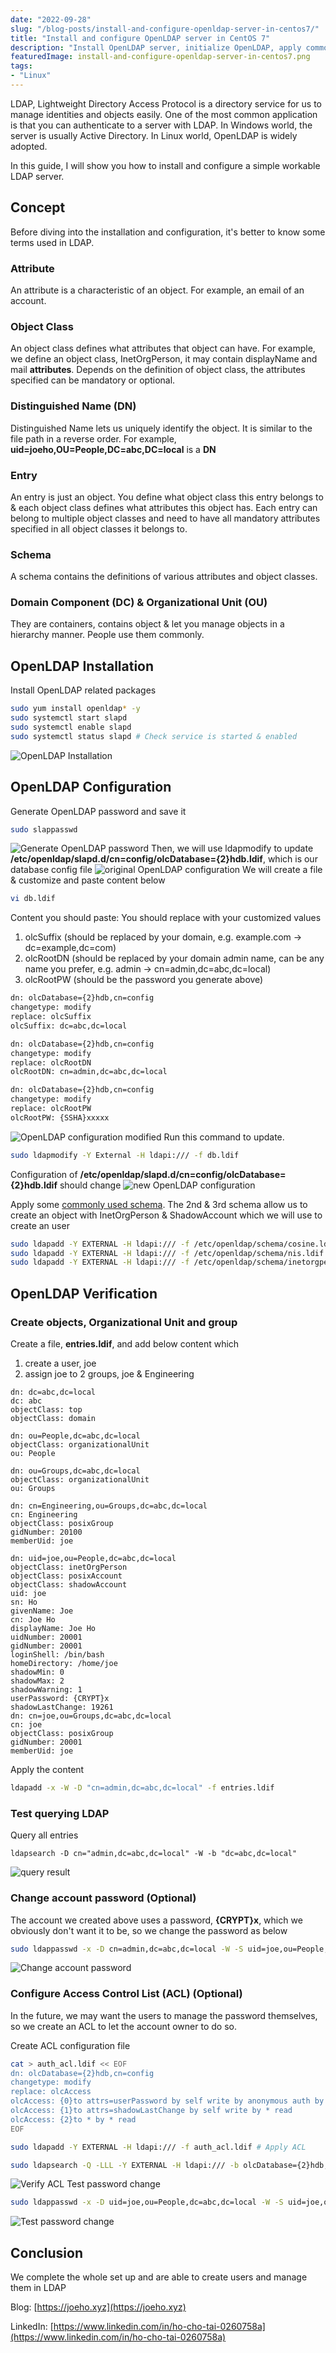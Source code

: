 ```yaml
---
date: "2022-09-28"
slug: "/blog-posts/install-and-configure-openldap-server-in-centos7/"
title: "Install and configure OpenLDAP server in CentOS 7"
description: "Install OpenLDAP server, initialize OpenLDAP, apply common LDAP schema configuration and create users in OpenLDAP in CentOS 7"
featuredImage: install-and-configure-openldap-server-in-centos7.png
tags: 
- "Linux"
---
```

LDAP, Lightweight Directory Access Protocol is a directory service for us to manage identities and objects easily. One of the most common application is that you can authenticate to a server with LDAP. In Windows world, the server is usually Active Directory. In Linux world, OpenLDAP is widely adopted.

In this guide, I will show you how to install and configure a simple workable LDAP server.

## Concept
Before diving into the installation and configuration, it's better to know some terms used in LDAP.

### Attribute
An attribute is a characteristic of an object. For example, an email of an account.

### Object Class
An object class defines what attributes that object can have. For example, we define an object class, InetOrgPerson, it may contain displayName and mail **attributes**. Depends on the definition of object class, the attributes specified can be mandatory or optional.

### Distinguished Name (DN)
Distinguished Name lets us uniquely identify the object. It is similar to the file path in a reverse order. For example, **uid=joeho,OU=People,DC=abc,DC=local** is a **DN**

### Entry
An entry is just an object. You define what object class this entry belongs to & each object class defines what attributes this object has. Each entry can belong to multiple object classes and need to have all mandatory attributes specified in all object classes it belongs to.

### Schema
A schema contains the definitions of various attributes and object classes.

### Domain Component (DC) & Organizational Unit (OU)
They are containers, contains object & let you manage objects in a hierarchy manner. People use them commonly.

## OpenLDAP Installation
Install OpenLDAP related packages
```bash
sudo yum install openldap* -y
sudo systemctl start slapd
sudo systemctl enable slapd
sudo systemctl status slapd # Check service is started & enabled
```
![OpenLDAP Installation](../../images/install-and-configure-openldap-server-in-centos7/openldap-installation.png)
## OpenLDAP Configuration
Generate OpenLDAP password and save it
```bash
sudo slappasswd
```
![Generate OpenLDAP password](../../images/install-and-configure-openldap-server-in-centos7/generate-openldap-password.png)
Then, we will use ldapmodify to update **/etc/openldap/slapd.d/cn=config/olcDatabase={2}hdb.ldif**, which is our database config file
![original OpenLDAP configuration](../../images/install-and-configure-openldap-server-in-centos7/original-openldap-configuration.png)
We will create a file & customize and paste content below
```bash
vi db.ldif
```
Content you should paste:
You should replace with your customized values
1. olcSuffix (should be replaced by your domain, e.g. example.com -> dc=example,dc=com)
2. olcRootDN (should be replaced by your domain admin name, can be any name you prefer, e.g. admin -> cn=admin,dc=abc,dc=local)
3. olcRootPW (should be the password you generate above)

```bash
dn: olcDatabase={2}hdb,cn=config
changetype: modify
replace: olcSuffix
olcSuffix: dc=abc,dc=local

dn: olcDatabase={2}hdb,cn=config
changetype: modify
replace: olcRootDN
olcRootDN: cn=admin,dc=abc,dc=local

dn: olcDatabase={2}hdb,cn=config
changetype: modify
replace: olcRootPW
olcRootPW: {SSHA}xxxxx
```

![OpenLDAP configuration modified](../../images/install-and-configure-openldap-server-in-centos7/openldap-configuration-modified.png)
Run this command to update.
```bash
sudo ldapmodify -Y External -H ldapi:/// -f db.ldif
```
Configuration of **/etc/openldap/slapd.d/cn=config/olcDatabase={2}hdb.ldif** should change
![new OpenLDAP configuration](../../images/install-and-configure-openldap-server-in-centos7/new-openldap-configuration.png)

Apply some [commonly used schema](https://www.openldap.org/doc/admin24/schema.html#:~:text=13.1.-,Distributed%20Schema%20Files,-OpenLDAP%20Software%20is). The 2nd & 3rd schema allow us to create an object with InetOrgPerson & ShadowAccount which we will use to create an user
```bash
sudo ldapadd -Y EXTERNAL -H ldapi:/// -f /etc/openldap/schema/cosine.ldif
sudo ldapadd -Y EXTERNAL -H ldapi:/// -f /etc/openldap/schema/nis.ldif
sudo ldapadd -Y EXTERNAL -H ldapi:/// -f /etc/openldap/schema/inetorgperson.ldif
```
## OpenLDAP Verification
### Create objects, Organizational Unit and group
Create a file, **entries.ldif**, and add below content which 
1. create a user, joe
2. assign joe to 2 groups, joe & Engineering

```
dn: dc=abc,dc=local
dc: abc
objectClass: top
objectClass: domain

dn: ou=People,dc=abc,dc=local
objectClass: organizationalUnit
ou: People

dn: ou=Groups,dc=abc,dc=local
objectClass: organizationalUnit
ou: Groups

dn: cn=Engineering,ou=Groups,dc=abc,dc=local
cn: Engineering
objectClass: posixGroup
gidNumber: 20100
memberUid: joe

dn: uid=joe,ou=People,dc=abc,dc=local
objectClass: inetOrgPerson
objectClass: posixAccount
objectClass: shadowAccount
uid: joe
sn: Ho
givenName: Joe
cn: Joe Ho
displayName: Joe Ho
uidNumber: 20001
gidNumber: 20001
loginShell: /bin/bash
homeDirectory: /home/joe
shadowMin: 0
shadowMax: 2
shadowWarning: 1
userPassword: {CRYPT}x
shadowLastChange: 19261
dn: cn=joe,ou=Groups,dc=abc,dc=local
cn: joe
objectClass: posixGroup
gidNumber: 20001
memberUid: joe
```

Apply the content

```bash
ldapadd -x -W -D "cn=admin,dc=abc,dc=local" -f entries.ldif
```
### Test querying LDAP
Query all entries
```
ldapsearch -D cn="admin,dc=abc,dc=local" -W -b "dc=abc,dc=local"
```
![query result](../../images/install-and-configure-openldap-server-in-centos7/query-result.png)

### Change account password (Optional)
The account we created above uses a password, **{CRYPT}x**, which we obviously don't want it to be, so we change the password as below
```bash
sudo ldappasswd -x -D cn=admin,dc=abc,dc=local -W -S uid=joe,ou=People,dc=abc,dc=local
```
![Change account password](../../images/install-and-configure-openldap-server-in-centos7/change-account-password.png)

### Configure Access Control List (ACL) (Optional)
In the future, we may want the users to manage the password themselves, so we create an ACL to let the account owner to do so.

Create ACL configuration file
```bash
cat > auth_acl.ldif << EOF
dn: olcDatabase={2}hdb,cn=config
changetype: modify
replace: olcAccess
olcAccess: {0}to attrs=userPassword by self write by anonymous auth by * none
olcAccess: {1}to attrs=shadowLastChange by self write by * read
olcAccess: {2}to * by * read
EOF

sudo ldapadd -Y EXTERNAL -H ldapi:/// -f auth_acl.ldif # Apply ACL

sudo ldapsearch -Q -LLL -Y EXTERNAL -H ldapi:/// -b olcDatabase={2}hdb,cn=config '(olcAccess=*)' olcAccess olcSuffix # Verify ACL
```
![Verify ACL](../../images/install-and-configure-openldap-server-in-centos7/verify-acl.png)
Test password change
```bash
sudo ldappasswd -x -D uid=joe,ou=People,dc=abc,dc=local -W -S uid=joe,ou=People,dc=abc,dc=local
```
![Test password change](../../images/install-and-configure-openldap-server-in-centos7/test-password-change.png)

## Conclusion
We complete the whole set up and are able to create users and manage them in LDAP

Blog: [https://joeho.xyz](https://joeho.xyz)

LinkedIn: [https://www.linkedin.com/in/ho-cho-tai-0260758a](https://www.linkedin.com/in/ho-cho-tai-0260758a)